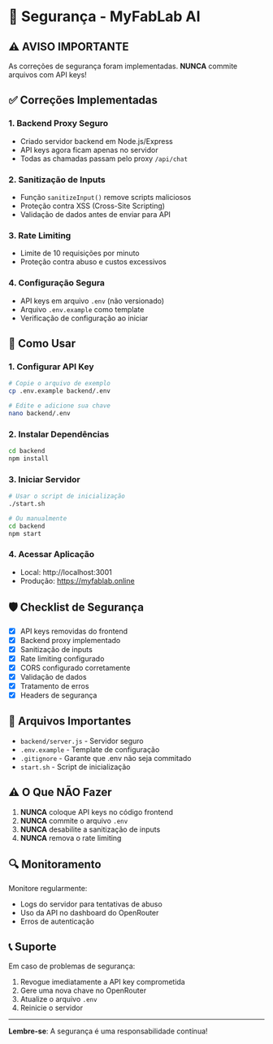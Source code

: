 # 🔐 Segurança - MyFabLab AI

## ⚠️ AVISO IMPORTANTE

As correções de segurança foram implementadas. **NUNCA** commite arquivos com API keys!

## ✅ Correções Implementadas

### 1. **Backend Proxy Seguro**
- Criado servidor backend em Node.js/Express
- API keys agora ficam apenas no servidor
- Todas as chamadas passam pelo proxy `/api/chat`

### 2. **Sanitização de Inputs**
- Função `sanitizeInput()` remove scripts maliciosos
- Proteção contra XSS (Cross-Site Scripting)
- Validação de dados antes de enviar para API

### 3. **Rate Limiting**
- Limite de 10 requisições por minuto
- Proteção contra abuso e custos excessivos

### 4. **Configuração Segura**
- API keys em arquivo `.env` (não versionado)
- Arquivo `.env.example` como template
- Verificação de configuração ao iniciar

## 🚀 Como Usar

### 1. Configurar API Key
```bash
# Copie o arquivo de exemplo
cp .env.example backend/.env

# Edite e adicione sua chave
nano backend/.env
```

### 2. Instalar Dependências
```bash
cd backend
npm install
```

### 3. Iniciar Servidor
```bash
# Usar o script de inicialização
./start.sh

# Ou manualmente
cd backend
npm start
```

### 4. Acessar Aplicação
- Local: http://localhost:3001
- Produção: https://myfablab.online

## 🛡️ Checklist de Segurança

- [x] API keys removidas do frontend
- [x] Backend proxy implementado
- [x] Sanitização de inputs
- [x] Rate limiting configurado
- [x] CORS configurado corretamente
- [x] Validação de dados
- [x] Tratamento de erros
- [x] Headers de segurança

## 📝 Arquivos Importantes

- `backend/server.js` - Servidor seguro
- `.env.example` - Template de configuração
- `.gitignore` - Garante que .env não seja commitado
- `start.sh` - Script de inicialização

## ⚠️ O Que NÃO Fazer

1. **NUNCA** coloque API keys no código frontend
2. **NUNCA** commite o arquivo `.env`
3. **NUNCA** desabilite a sanitização de inputs
4. **NUNCA** remova o rate limiting

## 🔍 Monitoramento

Monitore regularmente:
- Logs do servidor para tentativas de abuso
- Uso da API no dashboard do OpenRouter
- Erros de autenticação

## 📞 Suporte

Em caso de problemas de segurança:
1. Revogue imediatamente a API key comprometida
2. Gere uma nova chave no OpenRouter
3. Atualize o arquivo `.env`
4. Reinicie o servidor

---
**Lembre-se**: A segurança é uma responsabilidade contínua!